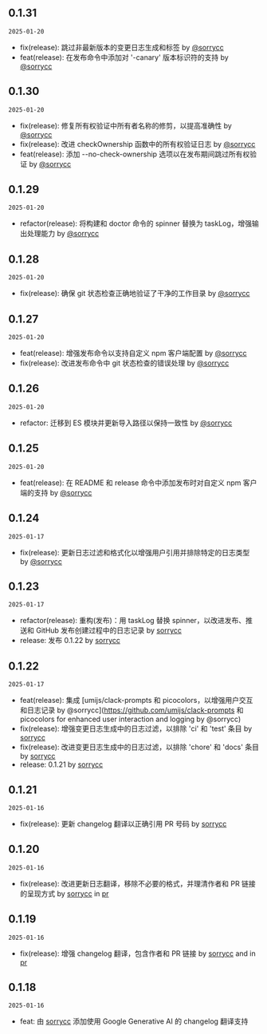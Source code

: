 ## 0.1.31

`2025-01-20`

- fix(release): 跳过非最新版本的变更日志生成和标签 by [@sorrycc](https://github.com/sorrycc)
- feat(release): 在发布命令中添加对 '-canary' 版本标识符的支持 by [@sorrycc](https://github.com/sorrycc)


## 0.1.30

`2025-01-20`

- fix(release): 修复所有权验证中所有者名称的修剪，以提高准确性 by [@sorrycc](https://github.com/sorrycc)
- fix(release): 改进 checkOwnership 函数中的所有权验证日志 by [@sorrycc](https://github.com/sorrycc)
- feat(release): 添加 --no-check-ownership 选项以在发布期间跳过所有权验证 by [@sorrycc](https://github.com/sorrycc)


## 0.1.29

`2025-01-20`

- refactor(release): 将构建和 doctor 命令的 spinner 替换为 taskLog，增强输出处理能力 by [@sorrycc](https://github.com/sorrycc)


## 0.1.28

`2025-01-20`

- fix(release): 确保 git 状态检查正确地验证了干净的工作目录 by [@sorrycc](https://github.com/sorrycc)


## 0.1.27

`2025-01-20`

- feat(release): 增强发布命令以支持自定义 npm 客户端配置 by [@sorrycc](https://github.com/sorrycc)
- fix(release): 改进发布命令中 git 状态检查的错误处理 by [@sorrycc](https://github.com/sorrycc)


## 0.1.26

`2025-01-20`

- refactor: 迁移到 ES 模块并更新导入路径以保持一致性 by [@sorrycc](https://github.com/sorrycc)


## 0.1.25

`2025-01-20`

- feat(release): 在 README 和 release 命令中添加发布时对自定义 npm 客户端的支持 by [@sorrycc](https://github.com/sorrycc)


## 0.1.24

`2025-01-17`

- fix(release): 更新日志过滤和格式化以增强用户引用并排除特定的日志类型 by [@sorrycc](https://github.com/sorrycc)


## 0.1.23

`2025-01-17`

- refactor(release): 重构(发布)：用 taskLog 替换 spinner，以改进发布、推送和 GitHub 发布创建过程中的日志记录 by [sorrycc](https://github.com/sorrycc)
- release: 发布 0.1.22 by [sorrycc](https://github.com/sorrycc)


## 0.1.22

`2025-01-17`

- feat(release): 集成 [umijs/clack-prompts 和 picocolors，以增强用户交互和日志记录 by @sorrycc](https://github.com/umijs/clack-prompts 和 picocolors for enhanced user interaction and logging by @sorrycc)
- fix(release): 增强变更日志生成中的日志过滤，以排除 'ci' 和 'test' 条目 by [sorrycc](https://github.com/sorrycc)
- fix(release): 改进变更日志生成中的日志过滤，以排除 'chore' 和 'docs' 条目 by [sorrycc](https://github.com/sorrycc)
- release: 0.1.21 by [sorrycc](https://github.com/sorrycc)


## 0.1.21

`2025-01-16`

- fix(release): 更新 changelog 翻译以正确引用 PR 号码 by [sorrycc](https://github.com/sorrycc)


## 0.1.20

`2025-01-16`

- fix(release): 改进更新日志翻译，移除不必要的格式，并理清作者和 PR 链接的呈现方式 by [sorrycc](https://github.com/sorrycc) in [pr](url)


## 0.1.19

`2025-01-16`

- fix(release): 增强 changelog 翻译，包含作者和 PR 链接 by [sorrycc](https://github.com/sorrycc) and in [pr](url)


## 0.1.18

`2025-01-16`

- feat: 由 [sorrycc](https://github.com/sorrycc) 添加使用 Google Generative AI 的 changelog 翻译支持


